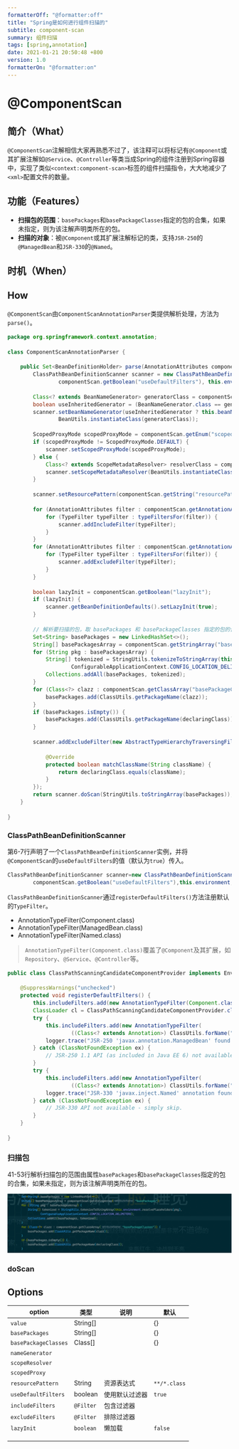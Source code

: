 ```yaml
---
formatterOff: "@formatter:off"
title: "Spring是如何进行组件扫描的"
subtitle: component-scan 
summary: 组件扫描
tags: [spring,annotation] 
date: 2021-01-21 20:50:48 +800 
version: 1.0
formatterOn: "@formatter:on"
---
```


# @ComponentScan

## 简介（What）

`@ComponentScan`注解相信大家再熟悉不过了，该注释可以将标记有`@Component`或其扩展注解如`@Service`、`@Controller`等类当成Spring的组件注册到Spring容器中，实现了类似`<context:component-scan>`标签的组件扫描指令，大大地减少了`<xml>`配置文件的数量。

## 功能（Features）

* **扫描包的范围**：`basePackages`和`basePackageClasses`指定的包的合集，如果未指定，则为该注解声明类所在的包。
* **扫描的对象**：被`@Component`或其扩展注解标记的类，支持`JSR-250`的`@ManagedBean`和`JSR-330`的`@Named`。

## 时机（When）



## How

`@ComponentScan`由`ComponentScanAnnotationParser`类提供解析处理，方法为`parse()`。

```java
package org.springframework.context.annotation;

class ComponentScanAnnotationParser {

    public Set<BeanDefinitionHolder> parse(AnnotationAttributes componentScan, final String declaringClass) {
        ClassPathBeanDefinitionScanner scanner = new ClassPathBeanDefinitionScanner(this.registry,
                componentScan.getBoolean("useDefaultFilters"), this.environment, this.resourceLoader);

        Class<? extends BeanNameGenerator> generatorClass = componentScan.getClass("nameGenerator");
        boolean useInheritedGenerator = (BeanNameGenerator.class == generatorClass);
        scanner.setBeanNameGenerator(useInheritedGenerator ? this.beanNameGenerator :
                BeanUtils.instantiateClass(generatorClass));

        ScopedProxyMode scopedProxyMode = componentScan.getEnum("scopedProxy");
        if (scopedProxyMode != ScopedProxyMode.DEFAULT) {
            scanner.setScopedProxyMode(scopedProxyMode);
        } else {
            Class<? extends ScopeMetadataResolver> resolverClass = componentScan.getClass("scopeResolver");
            scanner.setScopeMetadataResolver(BeanUtils.instantiateClass(resolverClass));
        }

        scanner.setResourcePattern(componentScan.getString("resourcePattern"));

        for (AnnotationAttributes filter : componentScan.getAnnotationArray("includeFilters")) {
            for (TypeFilter typeFilter : typeFiltersFor(filter)) {
                scanner.addIncludeFilter(typeFilter);
            }
        }
        for (AnnotationAttributes filter : componentScan.getAnnotationArray("excludeFilters")) {
            for (TypeFilter typeFilter : typeFiltersFor(filter)) {
                scanner.addExcludeFilter(typeFilter);
            }
        }

        boolean lazyInit = componentScan.getBoolean("lazyInit");
        if (lazyInit) {
            scanner.getBeanDefinitionDefaults().setLazyInit(true);
        }

        // 解析要扫描的包，取 basePackages 和 basePackageClasses 指定的包的合集，如果未指定，则取 declaringClass 所在的包。
        Set<String> basePackages = new LinkedHashSet<>();
        String[] basePackagesArray = componentScan.getStringArray("basePackages");
        for (String pkg : basePackagesArray) {
            String[] tokenized = StringUtils.tokenizeToStringArray(this.environment.resolvePlaceholders(pkg),
                    ConfigurableApplicationContext.CONFIG_LOCATION_DELIMITERS);
            Collections.addAll(basePackages, tokenized);
        }
        for (Class<?> clazz : componentScan.getClassArray("basePackageClasses")) {
            basePackages.add(ClassUtils.getPackageName(clazz));
        }
        if (basePackages.isEmpty()) {
            basePackages.add(ClassUtils.getPackageName(declaringClass));
        }

        scanner.addExcludeFilter(new AbstractTypeHierarchyTraversingFilter(false, false) {

            @Override
            protected boolean matchClassName(String className) {
                return declaringClass.equals(className);
            }
        });
        return scanner.doScan(StringUtils.toStringArray(basePackages));
    }

}
```

### ClassPathBeanDefinitionScanner

第6-7行声明了一个`ClassPathBeanDefinitionScanner`实例，并将`@ComponentScan`的`useDefaultFilters`的值（默认为`true`）传入。

```java
ClassPathBeanDefinitionScanner scanner=new ClassPathBeanDefinitionScanner(this.registry,
        componentScan.getBoolean("useDefaultFilters"),this.environment,this.resourceLoader);
```

`ClassPathBeanDefinitionScanner`通过`registerDefaultFilters()`方法注册默认的`TypeFilter`。

* AnnotationTypeFilter(Component.class)
* AnnotationTypeFilter(ManagedBean.class)
* AnnotationTypeFilter(Named.class)

> `AnnotationTypeFilter(Component.class)`覆盖了`@Component`及其扩展，如`Repository`、`@Service`、`@Controller`等。

```java
public class ClassPathScanningCandidateComponentProvider implements EnvironmentCapable, ResourceLoaderAware {

    @SuppressWarnings("unchecked")
    protected void registerDefaultFilters() {
        this.includeFilters.add(new AnnotationTypeFilter(Component.class));
        ClassLoader cl = ClassPathScanningCandidateComponentProvider.class.getClassLoader();
        try {
            this.includeFilters.add(new AnnotationTypeFilter(
                    ((Class<? extends Annotation>) ClassUtils.forName("javax.annotation.ManagedBean", cl)), false));
            logger.trace("JSR-250 'javax.annotation.ManagedBean' found and supported for component scanning");
        } catch (ClassNotFoundException ex) {
            // JSR-250 1.1 API (as included in Java EE 6) not available - simply skip.
        }
        try {
            this.includeFilters.add(new AnnotationTypeFilter(
                    ((Class<? extends Annotation>) ClassUtils.forName("javax.inject.Named", cl)), false));
            logger.trace("JSR-330 'javax.inject.Named' annotation found and supported for component scanning");
        } catch (ClassNotFoundException ex) {
            // JSR-330 API not available - simply skip.
        }
    }

}
```

### 扫描包

41-53行解析扫描包的范围由属性`basePackages`和`basePackageClasses`指定的包的合集，如果未指定，则为该注解声明类所在的包。

![](../../images/annotations/component-scan-packages.png)

### doScan



## Options

| option               | 类型      | 说明           | 默认         |
| -------------------- | --------- | -------------- | ------------ |
| `value`              | String[]  |                | {}           |
| `basePackages`       | String[]  |                | {}           |
| `basePackageClasses` | Class[]   |                | {}           |
| `nameGenerator`      |           |                |              |
| `scopeResolver`      |           |                |              |
| `scopedProxy`        |           |                |              |
| `resourcePattern`    | String    | 资源表达式     | `**/*.class` |
| `useDefaultFilters`  | boolean   | 使用默认过滤器 | `true`       |
| `includeFilters`     | `@Filter` | 包含过滤器     |              |
| `excludeFilters`     | `@Filter` | 排除过滤器     |              |
| `lazyInit`           | `boolean` | 懒加载         | `false`      |
|                      |           |                |              |
|                      |           |                |              |
|                      |           |                |              |

